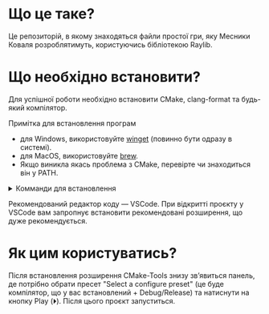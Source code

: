 # Що це таке?

Це репозиторій, в якому знаходяться файли простої гри, яку Месники Коваля розроблятимуть,
користуючись бібліотекою Raylib.

# Що необхідно встановити?

Для успішної роботи необхідно встановити CMake, clang-format та будь-який компілятор.

Примітка для встановлення програм
- для Windows, використовуйте [winget](https://github.com/microsoft/winget-cli) (повинно бути одразу в системі).
- для MacOS, використовуйте [brew](https://brew.sh/).
- Якщо виникла якась проблема з CMake, перевірте чи знаходиться він у PATH.

<details>
	<summary>Комманди для встановлення</summary>

	- Debian/Ubuntu:

			sudo apt-get install cmake clang-format build-essential

	- Windows:

			winget install Kitware.CMake LLVM.LLVM

	- MacOS:

			brew install cmake llvm clang-format

</details>


Рекомендований редактор коду — VSCode. При відкритті проєкту у VSCode вам запропнує встановити
рекомендовані розширення, що дуже рекомендується.

# Як цим користуватись?

Після встановлення розширення CMake-Tools знизу звʼявиться панель, де потрібно обрати пресет
"Select a configure preset" (це буде компілятор, що у вас встановлений + Debug/Release) та
натиснути на кнопку Play (⏵). Після цього проєкт запуститься.

